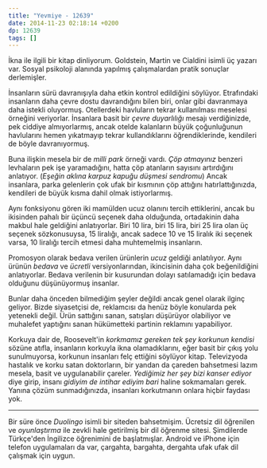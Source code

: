 ```yaml
---
title: "Yevmiye - 12639"
date: 2014-11-23 02:18:14 +0200
dp: 12639
tags: []
---
```


İkna ile ilgili bir kitap dinliyorum. Goldstein, Martin ve Cialdini
isimli üç yazarı var. Sosyal psikoloji alanında yapılmış çalışmalardan
pratik sonuçlar derlemişler.

İnsanların sürü davranışıyla daha etkin kontrol edildiğini söylüyor.
Etrafındaki insanların daha çevre dostu davrandığını bilen biri, onlar
gibi davranmaya daha istekli oluyormuş. Otellerdeki havluların tekrar
kullanılması meselesi örneğini veriyorlar. İnsanlara basit bir *çevre
duyarlılığı* mesajı verdiğinizde, pek ciddiye almıyorlarmış, ancak
otelde kalanların büyük çoğunluğunun havlularını hemen yıkatmayıp tekrar
kullandıklarını öğrendiklerinde, kendileri de böyle davranıyormuş.

Buna ilişkin mesela bir de *milli park* örneği vardı. *Çöp atmayınız*
benzeri levhaların pek işe yaramadığını, hatta çöp atanların sayısını
artırdığını anlatıyor. (*Eşeğin aklına karpuz kapuğu düşmesi sendromu*)
Ancak insanlara, parka gelenlerin çok ufak bir kısmının çöp attığını
hatırlattığınızda, kendileri de büyük kısma dahil olmak istiyorlarmış.

Aynı fonksiyonu gören iki mamülden ucuz olanını tercih ettiklerini,
ancak bu ikisinden pahalı bir üçüncü seçenek daha olduğunda, ortadakinin
daha makbul hale geldiğini anlatıyorlar. Biri 10 lira, biri 15 lira,
biri 25 lira olan üç seçenek sözkonusuysa, 15 liralığı, ancak sadece 10
ve 15 liralık iki seçenek varsa, 10 liralığı tercih etmesi daha
muhtemelmiş insanların.

Promosyon olarak bedava verilen ürünlerin *ucuz* geldiği anlatılıyor.
Aynı ürünün *bedava* ve *ücretli* versiyonlarından, ikincisinin daha çok
beğenildiğini anlatıyorlar. Bedava verilenin bir kusurundan dolayı
satılamadığı için bedava olduğunu düşünüyormuş insanlar.

Bunlar daha önceden bilmediğim şeyler değildi ancak genel olarak ilginç
geliyor. Bizde siyasetçisi de, reklamcısı da henüz böyle konularda pek
yetenekli değil. Ürün sattığını sanan, satışları düşürüyor olabiliyor ve
muhalefet yaptığını sanan hükümetteki partinin reklamını yapabiliyor.

Korkuya dair de, Roosevelt'in *korkmamız gereken tek şey korkunun
kendisi* sözüne atıfla, insanların korkuyla ikna olamadıklarını, eğer
basit bir çıkış yolu sunulmuyorsa, korkunun insanları felç ettiğini
söylüyor kitap. Televizyoda hastalık ve korku satan doktorların, bir
yandan da çareden bahsetmesi lazım mesela, basit ve uygulanabilir
çareler. *Yediğimiz her şey bizi kanser ediyor* diye girip, insanı
*gidiyim de intihar ediyim bari* haline sokmamaları gerek. Yanına çözüm
sunmadığınızda, insanları korkutmanın onlara hiçbir faydası yok.

--------------

Bir süre önce *Duolingo* isimli bir siteden bahsetmişim. Ücretsiz dil
öğrenilen ve *oyunlaştırma* ile zevkli hale getirilmiş bir dil öğrenme
sitesi. Şimdilerde Türkçe'den İngilizce öğrenimini de başlatmışlar.
Android ve iPhone için telefon uygulamaları da var, çargahta, bargahta,
dergahta ufak ufak dil çalışmak için uygun.

